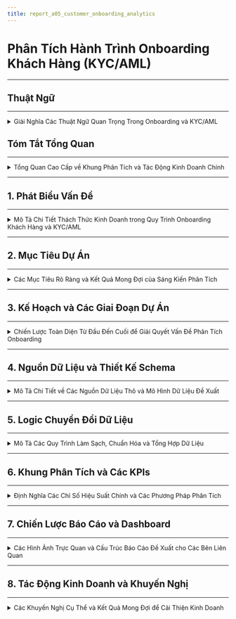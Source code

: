 ```yaml
---
title: report_a05_customer_onboarding_analytics
---
```


# Phân Tích Hành Trình Onboarding Khách Hàng (KYC/AML)

---
## Thuật Ngữ
---

<details>
<summary>Giải Nghĩa Các Thuật Ngữ Quan Trọng Trong Onboarding và KYC/AML</summary>

---


| **Thuật Ngữ**                      | **Định Nghĩa**                                                                 |
|-----------------------------------|--------------------------------------------------------------------------------|
| **KYC**                           | Know Your Customer – Quy trình xác minh danh tính khách hàng theo quy định.  |
| **AML**                           | Anti-Money Laundering – Chống rửa tiền, đảm bảo khách hàng không liên quan đến hoạt động tài chính phi pháp. |
| **Onboarding**                    | Quá trình đưa người dùng mới từ đăng ký đến khi có thể sử dụng đầy đủ dịch vụ.|
| **Chuyển đổi (Conversion)**       | Tỷ lệ người dùng hoàn tất một bước hoặc toàn bộ quá trình onboarding.         |
| **Phễu Onboarding (Funnel)**      | Chuỗi các bước người dùng cần thực hiện trong quá trình onboarding (ví dụ: đăng ký → gửi giấy tờ → kích hoạt). |
| **Điểm ma sát (Friction Point)**  | Các bước hoặc yếu tố trong quy trình gây cản trở, khiến người dùng dễ rời bỏ. |
| **OCR**                           | Optical Character Recognition – Công nghệ đọc ký tự từ ảnh giấy tờ.           |
| **Xác minh sinh trắc (Liveness Check)** | Kiểm tra khuôn mặt hoặc chuyển động để đảm bảo người thật đang thao tác. |
| **PEP**                           | Politically Exposed Person – Cá nhân có ảnh hưởng chính trị, cần giám sát chặt chẽ hơn. |
| **Tỷ lệ chấp thuận (Approval Rate)** | Tỷ lệ hồ sơ người dùng được duyệt qua các bước xác minh.                    |
| **Tỷ lệ từ chối (Rejection Rate)**   | Tỷ lệ hồ sơ bị từ chối qua các bước KYC.                                   |
| **Tỷ lệ rớt bước (Drop-off Rate)**   | Phần trăm người dùng không hoàn thành một bước nào đó trong phễu onboarding.|
| **Chờ xử lý thủ công**             | Những hồ sơ cần nhân viên can thiệp, không thể xử lý tự động.               |
| **user_id**                        | Mã định danh duy nhất của người dùng.                                        |
| **registration_channel**          | Kênh mà người dùng bắt đầu đăng ký (Web, Mobile, Referral...).               |
| **ocr_confidence**                | Mức độ tin cậy của kết quả nhận dạng ký tự từ giấy tờ.                       |
| **face_match_score**             | Điểm đo mức độ khớp giữa ảnh selfie và giấy tờ tùy thân.                     |
| **liveness_check**                | Quy trình kiểm tra người dùng là người thật, không phải ảnh hoặc bot.        |
| **pep_flag / sanction_flag**      | Cờ đánh dấu người dùng nằm trong danh sách chính trị hoặc bị cấm vận.        |
| **internal_risk_score**           | Điểm rủi ro nội bộ do hệ thống đánh giá dựa trên các chỉ báo.               |
| **abandonment_flag**              | Biến đánh dấu người dùng đã từ bỏ quy trình tại một bước nào đó.             |
| **retry_count**                   | Số lần người dùng gửi lại giấy tờ xác minh.                                  |
| **dim table**                     | Bảng dimension – chứa thông tin mô tả như người dùng, thiết bị, thời gian... |
| **fact table**                    | Bảng fact – lưu trữ các sự kiện hoặc hành vi có thể đo lường.               |
| **session_id**                    | Mã định danh của một phiên truy cập người dùng.                              |
| **duration_in_step_seconds**      | Thời gian người dùng ở lại tại một bước cụ thể trong quy trình onboarding.   |
| **kyc_result**                    | Kết quả xác minh danh tính: Approved, Rejected, Pending...                   |
| **ocr_status**                    | Trạng thái OCR: Success, Failure, Partial.                                   |
| **risk_score**                    | Điểm đánh giá rủi ro tổng hợp của người dùng.                                |
| **manual_review**                 | Quy trình đánh giá hồ sơ thủ công bởi con người.                             |
| **event_name**                    | Tên của sự kiện trong log ứng dụng (VD: KYC_STARTED).                        |
| **onboarding_step**              | Thứ tự các bước trong phễu onboarding.                                       |
| **channel_id**                    | ID của kênh đăng ký, dùng trong phân tích attribution.                       |
| **device_type / device_model**    | Loại và mẫu thiết bị người dùng sử dụng.                                     |
| **time_to_kyc_completion**        | Thời gian từ khi đăng ký đến khi hoàn tất xác minh danh tính.               |
| **funnel conversion rate**        | Tỷ lệ chuyển đổi giữa các bước trong hành trình onboarding.                 |


---
</details>

## Tóm Tắt Tổng Quan
---
<details>
<summary>Tổng Quan Cao Cấp về Khung Phân Tích và Tác Động Kinh Doanh Chính</summary>

---

- Phần này cung cấp một bản tóm tắt ngắn gọn về vấn đề, giải pháp đề xuất và lợi ích mong đợi.
- Nó nêu bật các thành phần cốt lõi của khung phân tích cho quy trình `onboarding` khách hàng và `KYC/AML`.
- Tập trung vào giá trị chiến lược của dự án đối với các bên liên quan trong kinh doanh.

---

</details>

---

## 1. Phát Biểu Vấn Đề
---
<details>
<summary>Mô Tả Chi Tiết Thách Thức Kinh Doanh trong Quy Trình Onboarding Khách Hàng và KYC/AML</summary>

---

- **Tình Hình Hiện Tại:**
  - Nhiều khách hàng tiềm năng bắt đầu quy trình đăng ký nhưng bỏ dở giữa chừng.
  - Tồn tại các `điểm ma sát` đáng kể, đặc biệt trong các bước xác minh `KYC/AML` phức tạp.
- **Hậu Quả:**
  - `Mất Khách Hàng Tiềm Năng`: Ảnh hưởng trực tiếp đến việc thu hút người dùng và tăng trưởng kinh doanh.
  - `Tăng Chi Phí Vận Hành`: Do hỗ trợ thủ công, xác minh thất bại và xử lý lại.
  - `Trải Nghiệm Khách Hàng Chưa Tối Ưu`: Dẫn đến sự khó chịu của người dùng và ấn tượng ban đầu tiêu cực.
  - `Rủi Ro Tuân Thủ`: Quy trình `KYC/AML` kém hiệu quả tiềm ẩn rủi ro pháp lý và tuân thủ.
- **Thách Thức Chung:** Chúng ta thiếu hiểu biết rõ ràng, dựa trên dữ liệu về hành trình `onboarding` của khách hàng để xác định chính xác các `điểm đau` và tối ưu hóa quy trình một cách hiệu quả, đồng thời duy trì tuân thủ.

---

</details>

---

## 2. Mục Tiêu Dự Án
---
<details>
<summary>Các Mục Tiêu Rõ Ràng và Kết Quả Mong Đợi của Sáng Kiến Phân Tích</summary>

---

- **Mục Tiêu Chính:**
  - Xây dựng một hệ thống phân tích mạnh mẽ để có cái nhìn sâu sắc về hành trình `onboarding` của khách hàng.
  - Hệ thống này sẽ cho phép tối ưu hóa quy trình, giảm tỷ lệ bỏ cuộc và nâng cao trải nghiệm người dùng.
  - Đồng thời, đảm bảo tuân thủ đầy đủ các quy định `KYC/AML`.
- **Các Câu Hỏi Chính Cần Trả Lời:**
  - `Bước nào` trong quy trình `onboarding` có tỷ lệ bỏ cuộc cao nhất?
  - `Tại sao` người dùng lại bỏ dở quy trình tại những điểm cụ thể đó?
  - `Mất bao lâu` để một khách hàng hoàn tất toàn bộ luồng `onboarding` và xác minh?
  - `Những cải tiến khả thi nào` có thể được thực hiện để tinh gọn và đơn giản hóa quy trình mà không ảnh hưởng đến bảo mật và tuân thủ?

---

</details>

---

## 3. Kế Hoạch và Các Giai Đoạn Dự Án
---
<details>
<summary>Chiến Lược Toàn Diện Từ Đầu Đến Cuối để Giải Quyết Vấn Đề Phân Tích Onboarding</summary>

---

- Kế hoạch này phác thảo phương pháp tiếp cận 4 giai đoạn, tập trung vào việc biến dữ liệu thô thành thông tin chi tiết có thể hành động:

  ---

  #### Giai Đoạn 1: Thu Thập & Chuẩn Bị Dữ Liệu (Xây Dựng Nền Tảng)
  ---
  - **Những Gì Chúng Ta Sẽ Làm:**
    - Hợp tác với các nhóm kỹ thuật để xác định và thu thập tất cả dữ liệu liên quan đến đăng ký và xác minh khách hàng.
    - Ví dụ về dữ liệu:
      - `Thời điểm đăng ký của người dùng` (`timestamp`) (bắt đầu, hoàn thành từng bước).
      - `Các bước cụ thể đã hoàn thành` hoặc đã cố gắng thực hiện.
      - `Lỗi gặp phải` trong quá trình.
      - `Thời gian chờ đợi` cho mỗi bước xác minh.
      - `Kết quả xác minh` (thành công/thất bại, lý do thất bại).
      - `Nhật ký liên lạc` với người dùng (ví dụ: thông báo email/SMS).
    - Thiết kế một `sơ đồ dữ liệu` (`blueprint`) hoặc `schema` rõ ràng để dễ hiểu và sử dụng.
  - **Mục Tiêu:**
    - Đảm bảo có sẵn dữ liệu sạch, chính xác và có thể sử dụng được để phân tích.

  ---

  #### Giai Đoạn 2: Xây Dựng Khung Phân Tích (Vẽ Bức Tranh Toàn Cảnh)
  ---
  - **Những Gì Chúng Ta Sẽ Làm:**
    - Xây dựng các `phễu` (`funnels`) để trực quan hóa toàn bộ hành trình của khách hàng từ khi bắt đầu đăng ký đến khi kích hoạt tài khoản.
    - Định nghĩa các `chỉ số hiệu suất chính` (`KPIs`) như:
      - `Tỷ lệ chuyển đổi theo từng bước`.
      - `Thời gian trung bình để hoàn tất xác minh`.
      - `Tỷ lệ thất bại KYC` theo lý do.
      - `Chi phí trên mỗi lần onboarding thành công`.
    - Đề xuất các phương pháp `kiểm thử A/B` (`A/B testing`) cho các luồng `onboarding` khác nhau hoặc so sánh hiệu suất với các `benchmark`.
  - **Mục Tiêu:**
    - Xác định chính xác các bước gây tắc nghẽn và hiểu rõ tác động của chúng.

  ---

  #### Giai Đoạn 3: Phân Tích Chuyên Sâu & Xác Định Vấn Đề (Tìm Ra Gốc Rễ)
  ---
  - **Những Gì Chúng Ta Sẽ Làm:**
    - Thực hiện phân tích chuyên sâu để hiểu `tại sao` khách hàng bỏ cuộc.
    - Điều tra các yếu tố như:
      - Độ phức tạp của quy trình tải tài liệu.
      - Thời gian chờ đợi phản hồi.
      - Sự rõ ràng của hướng dẫn.
    - Phân tích các trường hợp `KYC/AML bị từ chối` để xác định các lý do phổ biến và đề xuất cải thiện quy trình tuân thủ.
  - **Mục Tiêu:**
    - Chỉ ra nguyên nhân gốc rễ của các vấn đề và các cơ hội cải thiện cụ thể.

  ---

  #### Giai Đoạn 4: Báo Cáo & Đề Xuất Giải Pháp (Biến Dữ Liệu Thành Hành Động)
  ---
  - **Những Gì Chúng Ta Sẽ Làm:**
    - Tổng hợp các phát hiện vào một báo cáo rõ ràng, dễ hiểu, tập trung vào các khuyến nghị có thể hành động.
    - Ví dụ về các khuyến nghị:
      - `Đơn giản hóa bước X` trong luồng.
      - `Tự động hóa kiểm tra Y`.
      - `Cải thiện thông báo cho người dùng` ở bước Z.
    - Phác thảo `Dashboard` (bảng điều khiển) để các nhóm liên quan có thể dễ dàng theo dõi hiệu suất theo thời gian thực.
  - **Mục Tiêu:**
    - Cung cấp thông tin chi tiết và giải pháp để các nhóm Sản phẩm, Marketing, Vận hành và Tuân thủ có thể cùng nhau hợp tác, nâng cao trải nghiệm khách hàng và hiệu quả kinh doanh.

  ---

- **Sử Dụng Công Cụ GenAI:**
  - Trong suốt tất cả các giai đoạn, các công cụ `GenAI` sẽ được tận dụng để tăng tốc độ phân tích, tạo báo cáo và đảm bảo độ chính xác, tối đa hóa hiệu quả và chất lượng đầu ra.

---

</details>

---
## 4. Nguồn Dữ Liệu và Thiết Kế Schema
---
<details>
<summary>Mô Tả Chi Tiết về Các Nguồn Dữ Liệu Thô và Mô Hình Dữ Liệu Đề Xuất</summary>

---

#### 4.1 – Nguồn Dữ Liệu Thô (Raw Data Sources)
---
- Để xây dựng khung phân tích hành trình `onboarding`, chúng ta cần thu thập dữ liệu từ nhiều hệ thống khác nhau trong quy trình đăng ký và xác minh.
- Dưới đây là các nhóm dữ liệu thô chính:

  ---

  ##### 🧾 Nhóm 1: Dữ Liệu Đăng Ký Người Dùng (User Registration Logs)
  ---
  - Bao gồm tất cả thông tin liên quan đến thời điểm người dùng bắt đầu quá trình đăng ký.
  - Trường dữ liệu quan trọng:
    - `user_id`: Mã định danh duy nhất
    - `registration_start_time`: Thời điểm bắt đầu đăng ký
    - `registration_channel`: Web / mobile / referral
    - `device_type`, `os_version`, `browser`: Dùng để phân tích hành vi thiết bị
    - `language`, `region`: Phục vụ phân tích theo địa lý

  ---

  ##### 🪪 Nhóm 2: Dữ Liệu Xác Minh Danh Tính (Identity Verification Logs)
  ---
  - Bao gồm thông tin giấy tờ người dùng cung cấp và quá trình xử lý `OCR`.
  - Trường dữ liệu chính:
    - `doc_type`: CMND / CCCD / Passport
    - `ocr_status`, `ocr_confidence`: Kết quả nhận dạng ký tự
    - `upload_time`, `verification_result`, `rejection_reason`
    - `retry_count`: Số lần thử lại (nếu có)

  ---

  ##### 🧠 Nhóm 3: Dữ Liệu Sinh Trắc (Biometric Verification)
  ---
  - Xác minh người thật (`liveness`) và đối chiếu khuôn mặt.
  - Trường dữ liệu:
    - `face_match_score`: Mức độ khớp khuôn mặt
    - `liveness_check_result`: true/false
    - `device_camera_quality`: chất lượng camera
    - `frame_blur_score`: đánh giá độ rõ ảnh
    - `action_prompt_passed`: có làm đúng yêu cầu (nhìn trái/phải...)

  ---

  ##### 🚦 Nhóm 4: Đánh Giá Rủi Ro & Tuân Thủ (Risk & Compliance)
  ---
  - Dữ liệu từ hệ thống chống rửa tiền (`AML`) và kiểm tra `PEP/sanction`.
  - Trường dữ liệu:
    - `pep_flag`, `sanction_flag`: Có nằm trong danh sách hay không
    - `internal_risk_score`: Điểm đánh giá nội bộ
    - `risk_decision`: approve / manual_review / reject
    - `manual_review_reason` (nếu có)

  ---

  ##### 💬 Nhóm 5: Nhật Ký Tương Tác & Giao Tiếp (User Communication Logs)
  ---
  - Ghi lại các lần gửi `email`, thông báo, chăm sóc người dùng.
  - Trường dữ liệu:
    - `email_sent`, `sms_sent`, `push_notification_sent`
    - `time_sent`, `user_response_time`
    - `support_ticket_opened`, `ticket_status`, `assigned_agent_id`

  ---

  ##### 📱 Nhóm 6: Hành Vi Ứng Dụng (App Event Logs)
  ---
  - Dữ liệu hành vi như mở `app`, thao tác ở từng bước `onboarding`.
  - Trường dữ liệu:
    - `screen_viewed`, `step_started`, `step_completed`
    - `timestamp`, `session_duration`, `abandonment_flag`

  ---

- Những nhóm dữ liệu này là nền tảng để thiết kế `schema`, xác định `funnel` và tính `KPI` trong các phần tiếp theo.

---
#### 4.2 – Thiết Kế Schema Dữ Liệu Đề Xuất (Proposed Data Schema)
---
- Để hỗ trợ phân tích hành trình `onboarding` khách hàng và `KYC/AML`, chúng ta đề xuất một mô hình dữ liệu tập trung, bao gồm các bảng được thiết kế để thu thập và tổ chức thông tin từ các nguồn dữ liệu thô khác nhau.
- Mục tiêu là tạo ra một `schema` rõ ràng, dễ truy vấn, giúp tính toán các chỉ số `KPI` và xây dựng `phễu` (`funnel`) một cách hiệu quả.
- Các bảng chính trong `schema` đề xuất của chúng ta bao gồm:

  ---

  ##### 📊 Bảng: `dim_users` (Thông tin Người Dùng)
  ---
  - **Mục đích:** Chứa các thông tin cơ bản và thuộc tính tĩnh của người dùng.
  - **Mối quan hệ:** Liên kết với tất cả các bảng khác thông qua `user_id`.
  - **Cấu trúc bảng:**

    | Tên Trường (Field Name) | Kiểu Dữ Liệu (Data Type) | Mô Tả (Description) |
    | :---------------------- | :----------------------- | :------------------ |
    | `user_id`               | `STRING`                 | `Khóa chính` (`Primary Key`), mã định danh duy nhất của người dùng. |
    | `registration_start_time` | `TIMESTAMP`              | Thời điểm khách hàng bắt đầu quá trình đăng ký tài khoản. |
    | `registration_channel`  | `STRING`                 | Kênh đăng ký ban đầu (ví dụ: `Web`, `Mobile App`, `Referral`, `Partnership`). |
    | `device_type`           | `STRING`                 | Loại thiết bị được sử dụng để đăng ký (`Mobile`, `Tablet`, `Desktop`). |
    | `os_version`            | `STRING`                 | Phiên bản hệ điều hành (`iOS 17`, `Android 13`, `Windows 10`). |
    | `browser_type`          | `STRING`                 | Loại trình duyệt (`Chrome`, `Safari`, `Firefox`). |
    | `language_preference`   | `STRING`                 | Ngôn ngữ mà người dùng đã chọn hoặc hệ thống phát hiện. |
    | `geo_country`           | `STRING`                 | Quốc gia của người dùng dựa trên IP hoặc thông tin đăng ký ban đầu. |
    | `email`                 | `STRING`                 | Địa chỉ email được sử dụng khi đăng ký (có thể được mã hóa/băm để bảo mật). |
    | `phone_number`          | `STRING`                 | Số điện thoại được sử dụng (có thể được mã hóa/băm). |
    | `account_status`        | `STRING`                 | Trạng thái tài khoản hiện tại (`Pending`, `Verified`, `Rejected`, `Suspended`). |
    | `registration_completion_time` | `TIMESTAMP`         | Thời điểm người dùng hoàn tất quá trình đăng ký cơ bản. |

  ---

  ##### 📈 Bảng: `fact_onboarding_events` (Các Sự Kiện Hành Trình Onboarding)
  ---
  - **Mục đích:** Ghi lại từng sự kiện hoặc bước mà người dùng thực hiện trong quá trình `onboarding`. Đây là bảng chính để xây dựng `phễu` (`funnel`).
  - **Mối quan hệ:** Liên kết với `dim_users` qua `user_id`.
  - **Cấu trúc bảng:**

    | Tên Trường (Field Name) | Kiểu Dữ Liệu (Data Type) | Mô Tả (Description) |
    | :---------------------- | :----------------------- | :------------------ |
    | `event_id`              | `STRING`                 | `Khóa chính`, mã định danh duy nhất cho mỗi sự kiện. |
    | `user_id`               | `STRING`                 | `Khóa ngoại` (`Foreign Key`), liên kết đến `dim_users`. |
    | `event_timestamp`       | `TIMESTAMP`              | Thời điểm chính xác xảy ra sự kiện. |
    | `event_name`            | `STRING`                 | Tên của sự kiện (`KYC_STARTED`, `ID_DOCUMENT_UPLOADED`, `LIVENESS_CHECK_FAILED`, `ACCOUNT_ACTIVATED`). |
    | `onboarding_step`       | `INT`                    | Số thứ tự của bước trong hành trình `onboarding` (ví dụ: `1` cho đăng ký, `2` cho tải giấy tờ). |
    | `step_description`      | `STRING`                 | Mô tả chi tiết về bước `onboarding`. |
    | `event_status`          | `STRING`                 | Trạng thái của sự kiện (`SUCCESS`, `FAILURE`, `PENDING`, `RETRY`). |
    | `error_code`            | `STRING`                 | Mã lỗi (nếu có) khi sự kiện thất bại. |
    | `error_message`         | `STRING`                 | Mô tả lỗi dễ hiểu (nếu có). |
    | `session_id`            | `STRING`                 | `ID` của phiên làm việc mà sự kiện xảy ra. |
    | `duration_in_step_seconds` | `INT`                 | Thời gian người dùng ở lại trong bước này trước khi chuyển tiếp hoặc thoát. |

  ---

  ##### 📋 Bảng: `fact_kyc_verification_details` (Chi Tiết Xác Minh KYC)
  ---
  - **Mục đích:** Lưu trữ thông tin chi tiết về từng lần nộp/xác minh giấy tờ và sinh trắc học.
  - **Mối quan hệ:** Liên kết với `dim_users` qua `user_id`.
  - **Cấu trúc bảng:**

    | Tên Trường (Field Name) | Kiểu Dữ Liệu (Data Type) | Mô Tả (Description) |
    | :---------------------- | :----------------------- | :------------------ |
    | `kyc_submission_id`     | `STRING`                 | `Khóa chính`, mã định danh duy nhất cho mỗi lần nộp `KYC`. |
    | `user_id`               | `STRING`                 | `Khóa ngoại`, liên kết đến `dim_users`. |
    | `submission_timestamp`  | `TIMESTAMP`              | Thời điểm người dùng gửi thông tin `KYC`. |
    | `document_type`         | `STRING`                 | Loại giấy tờ được nộp (`Passport`, `National ID`, `Driver's License`). |
    | `ocr_status`            | `STRING`                 | Trạng thái nhận dạng `OCR` (`Success`, `Failure`, `Partial`). |
    | `ocr_confidence_score`  | `FLOAT`                  | Điểm tin cậy của kết quả `OCR` (0.0 - 1.0). |
    | `face_match_score`      | `FLOAT`                  | Điểm khớp khuôn mặt từ ảnh giấy tờ và ảnh `liveness` (0.0 - 1.0). |
    | `liveness_check_result` | `BOOLEAN`                | Kết quả kiểm tra người thật (`true` nếu là người thật). |
    | `kyc_result`            | `STRING`                 | Kết quả xác minh cuối cùng (`Approved`, `Rejected`, `Under Review`, `Retry Needed`). |
    | `rejection_reason`      | `ARRAY<STRING>`          | Danh sách các lý do từ chối (ví dụ: `Blurred Document`, `Face Mismatch`, `Document Expired`). |
    | `processing_time_seconds` | `INT`                  | Thời gian xử lý `KYC` tự động/thủ công. |
    | `agent_id`              | `STRING`                 | `ID` của nhân viên xử lý thủ công (nếu có). |
    | `number_of_retries`     | `INT`                    | Số lần người dùng phải nộp lại `KYC` cho lần này. |

  ---

  ##### 🚨 Bảng: `fact_risk_assessments` (Đánh Giá Rủi Ro)
  ---
  - **Mục đích:** Ghi lại kết quả các đánh giá rủi ro `AML`/`PEP`/`Sanction` cho người dùng.
  - **Mối quan hệ:** Liên kết với `dim_users` qua `user_id`.
  - **Cấu trúc bảng:**

    | Tên Trường (Field Name) | Kiểu Dữ Liệu (Data Type) | Mô Tả (Description) |
    | :---------------------- | :----------------------- | :------------------ |
    | `risk_assessment_id`    | `STRING`                 | `Khóa chính`, mã định danh duy nhất cho mỗi lần đánh giá rủi ro. |
    | `user_id`               | `STRING`                 | `Khóa ngoại`, liên kết đến `dim_users`. |
    | `assessment_timestamp`  | `TIMESTAMP`              | Thời điểm đánh giá rủi ro được thực hiện. |
    | `risk_score`            | `INT`                    | Điểm rủi ro tổng thể của người dùng (ví dụ: 1-100). |
    | `pep_flag`              | `BOOLEAN`                | `True` nếu người dùng được xác định là `PEP` (Người có ảnh hưởng chính trị). |
    | `sanction_flag`         | `BOOLEAN`                | `True` nếu người dùng nằm trong danh sách trừng phạt. |
    | `aml_status`            | `STRING`                 | Trạng thái kiểm tra `AML` (`Clear`, `Match Found`, `Under Investigation`). |
    | `final_risk_decision`   | `STRING`                 | Quyết định rủi ro cuối cùng (`Approved`, `Manual Review`, `Rejected`). |
    | `decision_reason`       | `ARRAY<STRING>`          | Các lý do cụ thể cho quyết định rủi ro. |

  ---

  ##### 📧 Bảng: `fact_user_communications` (Tương Tác & Giao Tiếp Người Dùng)
  ---
  - **Mục đích:** Ghi lại tất cả các thông điệp hệ thống hoặc từ bộ phận hỗ trợ gửi đến người dùng trong quá trình `onboarding`.
  - **Mối quan hệ:** Liên kết với `dim_users` qua `user_id`.
  - **Cấu trúc bảng:**

    | Tên Trường (Field Name) | Kiểu Dữ Liệu (Data Type) | Mô Tả (Description) |
    | :---------------------- | :----------------------- | :------------------ |
    | `communication_id`      | `STRING`                 | `Khóa chính`, mã định danh duy nhất cho mỗi lần giao tiếp. |
    | `user_id`               | `STRING`                 | `Khóa ngoại`, liên kết đến `dim_users`. |
    | `communication_timestamp` | `TIMESTAMP`            | Thời điểm gửi tin nhắn/thông báo. |
    | `communication_type`    | `STRING`                 | Loại giao tiếp (`Email`, `SMS`, `Push Notification`, `In-App Message`). |
    | `message_content`       | `STRING`                 | Nội dung chính của tin nhắn (có thể cắt ngắn hoặc mã hóa). |
    | `delivery_status`       | `STRING`                 | Trạng thái gửi (`Sent`, `Delivered`, `Failed`, `Opened`). |
    | `user_interaction_status` | `STRING`               | Trạng thái tương tác của người dùng (`Clicked`, `Ignored`, `Responded`). |
    | `support_ticket_id`     | `STRING`                 | `ID` của `ticket` hỗ trợ liên quan (nếu có). |

  ---
  ##### 📄 Bảng: `fact_manual_review_logs` (Nhật Ký Duyệt Thủ Công)
  ---
  - **Mục đích:** Ghi lại thông tin chi tiết về quá trình duyệt `KYC` thủ công bởi nhân viên.
  - **Mối quan hệ:** Liên kết với `dim_users` qua `user_id` và có thể liên kết với `fact_kyc_verification_details` qua `kyc_submission_id`.
  - **Cấu trúc bảng:**

    | Tên Trường (Field Name) | Kiểu Dữ Liệu (Data Type) | Mô Tả (Description) |
    | :---------------------- | :----------------------- | :------------------ |
    | `review_id`             | `STRING`                 | `Khóa chính`, mã định danh duy nhất cho mỗi lần duyệt thủ công. |
    | `user_id`               | `STRING`                 | `Khóa ngoại`, liên kết đến `dim_users`. |
    | `kyc_submission_id`     | `STRING`                 | `Khóa ngoại`, liên kết đến `fact_kyc_verification_details`. |
    | `review_start_time`     | `TIMESTAMP`              | Thời điểm bắt đầu quá trình duyệt. |
    | `review_end_time`       | `TIMESTAMP`              | Thời điểm kết thúc quá trình duyệt. |
    | `review_result`         | `STRING`                 | Kết quả duyệt (`Approved`, `Rejected`, `Needs More Info`). |
    | `review_notes`          | `STRING`                 | Ghi chú của người duyệt về trường hợp này. |
    | `reviewer_id`           | `STRING`                 | `ID` của nhân viên thực hiện duyệt. |

  ---

  ##### 📊 Sơ đồ quan hệ giữa các bảng (ERD)
  ---

  ```mermaid
  erDiagram
      dim_users ||--o{ fact_onboarding_events : has
      dim_users ||--o{ fact_kyc_verification_details : has
      dim_users ||--o{ fact_risk_assessments : has
      dim_users ||--o{ fact_user_communications : has
      dim_users ||--o{ fact_manual_review_logs : has
      fact_kyc_verification_details ||--o{ fact_manual_review_logs : triggers
  ```
---
- Với thiết kế schema như trên, chúng ta có thể dễ dàng xây dựng các truy vấn phục vụ phân tích funnel (`drop-off rate`, `completion rate`), phân tích thời gian (`time-to-verify`), cũng như đánh giá hiệu quả quy trình `KYC/AML` và `manual review`.
- Đây là nền tảng vững chắc cho các bước xử lý tiếp theo: logic biến đổi dữ liệu, tính KPI và xây dựng dashboard.

---

</details>

---

## 5. Logic Chuyển Đổi Dữ Liệu
---
<details>
<summary>Mô Tả Các Quy Trình Làm Sạch, Chuẩn Hóa và Tổng Hợp Dữ Liệu</summary>

---
#### 5.1 – Tổng Quan Về Luồng Dữ Liệu (Data Flow Overview)
---

- Mục tiêu của phần này là cung cấp một cái nhìn toàn cảnh về quá trình dữ liệu được thu thập, xử lý và chuyển đổi để phục vụ phân tích hành trình `onboarding` khách hàng và `KYC/AML`.
- Luồng dữ liệu được thiết kế theo mô hình `ELT (Extract, Load, Transform)` hiện đại, cho phép linh hoạt trong việc xử lý dữ liệu quy mô lớn trên nền tảng `cloud data warehouse`.
- Các giai đoạn chính của luồng dữ liệu bao gồm:

  - **1. Thu Thập Dữ Liệu Thô (Raw Data Ingestion):**
    - Dữ liệu được thu thập liên tục hoặc theo đợt từ các hệ thống nguồn khác nhau như: hệ thống đăng ký, hệ thống `KYC/Biometric`, hệ thống `Risk/Compliance`, hệ thống giao tiếp, và nhật ký sự kiện ứng dụng.
    - Phương thức thu thập đa dạng bao gồm `API integration`, `database replication`, và `log forwarding`.

  - **2. Khu Vực Lưu Trữ Dữ Liệu Thô (Raw Data Landing Zone / Data Lake):**
    - Dữ liệu thô được lưu trữ nguyên trạng tại đây, thường là trên các dịch vụ `Cloud Storage` (ví dụ: `GCS`, `S3`), đảm bảo tính toàn vẹn và khả năng `re-processing` khi cần.

  - **3. Tải Dữ Liệu Vào Kho Dữ Liệu (Data Loading to Data Warehouse):**
    - Dữ liệu từ `Landing Zone` được tải vào một `Data Warehouse` mạnh mẽ (`Google BigQuery`, Snowflake, Redshift), tạo nền tảng cho các bước chuyển đổi hiệu suất cao.

  - **4. Chuyển Đổi Dữ Liệu (Data Transformation):**
    - Giai đoạn này thực hiện các phép làm sạch, chuẩn hóa, làm giàu và tổng hợp dữ liệu ngay trong `Data Warehouse` để xây dựng các bảng `dim` và `fact` theo `schema` đã thiết kế.

  - **5. Lớp Dữ Liệu Phân Tích (Analytical Data Layer):**
    - Các bảng `dim` và `fact` đã được xử lý và tối ưu hóa nằm trong `Data Warehouse`, sẵn sàng cho các mục đích phân tích và báo cáo.

  - **6. Lớp Tiêu Thụ Dữ Liệu (Data Consumption / Reporting):**
    - Dữ liệu từ lớp phân tích được sử dụng bởi các công cụ `Business Intelligence` (BI) để tạo ra các `dashboard`, báo cáo và tính toán các `KPI`.

- Luồng dữ liệu tổng quát có thể được hình dung qua sơ đồ sau:

    ```mermaid
    flowchart TD
  subgraph Source_Systems [Hệ thống nguồn]
    A[Hệ thống đăng ký] --> RawData
    B[Hệ thống KYC/Biometric] --> RawData
    C[Hệ thống Risk/Compliance] --> RawData
    D[Hệ thống Giao tiếp] --> RawData
    E[App Event Logs] --> RawData
    F[Hệ thống Duyệt thủ công] --> RawData
  end

  RawData["Khu vực lưu trữ dữ liệu thô (GCS/S3)"] --> Load["Tải vào Data Warehouse (BigQuery)"]
  Load --> Transform["Chuyển đổi dữ liệu (dbt/SQL)"]
  Transform --> AnalyticalLayer["Lớp dữ liệu phân tích (Dim & Fact Tables)"]
  AnalyticalLayer --> Consumption["Báo cáo & Dashboard (Looker Studio/Power BI)"]
    ```

- Luồng dữ liệu này được thiết kế để đảm bảo tính toàn vẹn, khả năng mở rộng và hiệu quả, cung cấp nền tảng vững chắc cho mọi hoạt động phân tích về hành trình `onboarding` khách hàng.

---
#### 5.2 – Chi Tiết Các Bước Chuyển Đổi (Detailed Transformation Steps)
---

##### 5.2.1 – Thu Thập Dữ Liệu Thô (Raw Data Ingestion)
---

<details>
<summary>Mô tả cách dữ liệu thô được thu thập từ nhiều hệ thống nguồn</summary>

---

- Giai đoạn đầu tiên trong pipeline ELT là **thu thập dữ liệu thô từ các hệ thống nguồn**, đảm bảo dữ liệu đầy đủ và chính xác cho các bước xử lý tiếp theo.
- Dữ liệu đến từ **nhiều hệ thống phân tán**, mỗi hệ thống có định dạng và tốc độ cập nhật khác nhau.

- **Hệ thống nguồn chính:**
    - Dữ liệu được thu thập từ các nhóm hệ thống sau:
        - **Hệ thống Đăng ký người dùng**: thông tin hồ sơ và thời điểm bắt đầu hành trình onboarding.
        - **Hệ thống KYC & Biometric**: bao gồm ảnh giấy tờ, trạng thái OCR, kết quả kiểm tra khuôn mặt và liveness.
        - **Hệ thống Risk & Compliance**: dữ liệu PEP/sanction, điểm rủi ro nội bộ, kết quả đánh giá.
        - **Hệ thống Giao tiếp & CSKH**: email, SMS, push notification, nhật ký ticket hỗ trợ.
        - **Ứng dụng & Mobile App**: dữ liệu sự kiện hành vi như chuyển bước, thoát giữa chừng, thời lượng thao tác.

- **Phương thức thu thập đề xuất:**

| Loại nguồn | Phương thức tích hợp | Công nghệ phù hợp |
|------------|----------------------|--------------------|
| API endpoints | Tự động gọi API định kỳ hoặc theo sự kiện | `Airflow`, `Cloud Functions` |
| Database logs | Realtime streaming hoặc CDC (Change Data Capture) | `Debezium`, `Kafka`, `BigQuery Data Transfer` |
| File-based logs | Tải theo lô (batch) từ storage (CSV, JSON, Parquet) | `Cloud Storage + dbt`, `Fivetran` |
| Event tracking | Gửi từ client/app theo sự kiện | `Segment`, `Snowplow`, `GA4`, `Firebase` |
| Manual review logs | Nhập tay hoặc đồng bộ từ hệ thống CRM nội bộ | `CSV`, `Google Sheets`, `App Script` |

- **Các điểm cần lưu ý:**
    - Đảm bảo **định danh người dùng thống nhất** (`user_id`) giữa các hệ thống (dùng UUID hoặc hashed ID).
    - Tất cả thời gian phải được **chuyển đổi sang UTC** để đồng bộ khi phân tích.
    - Dữ liệu thô nên được lưu vào **Landing Zone** theo format nguyên gốc, không biến đổi, để đảm bảo khả năng xử lý lại (`replayable`) và kiểm tra sai lệch.
...

---

- Giai đoạn thu thập dữ liệu là nền tảng quan trọng, ảnh hưởng trực tiếp đến độ tin cậy của hệ thống phân tích. Việc thiết kế ingestion pipeline phải đảm bảo:
  - Tự động hóa cao
  - Kiểm soát lỗi tốt
  - Dễ mở rộng khi hệ thống tăng trưởng

---
</details>


---
##### 5.2.2 – Làm Sạch & Chuẩn Hóa Dữ Liệu (Data Cleaning & Standardization)
---

<details>
<summary>Mô tả các quy trình làm sạch, chuẩn hóa và xử lý dữ liệu thô để đảm bảo chất lượng và tính nhất quán</summary>

---

- Mục tiêu của giai đoạn này là biến dữ liệu thô, có thể lộn xộn và không nhất quán, thành một định dạng sạch sẽ, chuẩn hóa và sẵn sàng cho phân tích.
- Đây là bước cực kỳ quan trọng vì nếu đầu vào là dữ liệu "rác" (Garbage In), thì đầu ra của phân tích cũng sẽ sai lệch nghiêm trọng (Garbage Out).

---

##### 🎯 Lý do cần làm sạch và chuẩn hóa

| Vấn đề phổ biến | Hậu quả nếu không xử lý |
|------------------|--------------------------|
| Dữ liệu thiếu / NULL | Gây sai lệch thống kê, lỗi khi join bảng |
| Định dạng không chuẩn | Không thể chuyển đổi hoặc so sánh |
| Trùng lặp bản ghi | Gây trùng đếm, sai kết quả phân tích |
| Giá trị ngoại lệ | Kéo lệch trung bình, gây hiểu nhầm |
| Không thống nhất | Gây khó khăn khi lọc, phân nhóm |

---

##### 🧹 Các bước làm sạch dữ liệu

| Vấn đề | Phương pháp xử lý |
|--------|--------------------|
| **NULL/thiếu dữ liệu** | Gán mặc định (`unknown`), loại bỏ nếu critical, đánh cờ `is_incomplete` |
| **Trùng lặp bản ghi** | Xác định dựa trên `user_id + event_name + timestamp`, giữ bản mới nhất |
| **Giá trị bất hợp lệ** | Dùng kiểm tra biên (boundary check), loại bỏ hoặc đánh cờ `invalid` |
| **Timestamp sai** | Chuẩn hóa về `UTC`, bỏ bản ghi có timestamp tương lai quá xa |
| **Dữ liệu phân tán** | Gộp trường tương đương, chuẩn hóa biến thể tên |

---

##### 🛠 Chuẩn hóa định dạng và chuỗi

| Đối tượng | Quy tắc chuẩn hóa |
|----------|--------------------|
| **Text fields** | lowercase hóa, trim space, viết hoa chuẩn (`Ho Chi Minh`) |
| **Country / Region** | Ánh xạ về ISO-3166 (`VN`, `Viet Nam`, `Vietnam` → `Vietnam`) |
| **Device / OS / Browser** | Dùng bảng mapping chuẩn (`chrome`, `iOS 17`, `Android`) |
| **Thời gian** | Chuyển về `ISO 8601` UTC (`2025-06-17T08:00:00Z`) |
| **Mã định danh** | Format chuẩn: UUID hoặc hashed, không rỗng, không trùng |

---

##### 🔧 Công cụ và kỹ thuật được đề xuất

| Công đoạn | Công cụ đề xuất |
|-----------|------------------|
| Làm sạch cơ bản | SQL (BigQuery Standard SQL) |
| Chuẩn hóa chuỗi | Python (`pandas`, `str.lower()`, `regex`, `fuzzywuzzy`) |
| Phát hiện trùng | `ROW_NUMBER() OVER`, `DISTINCT`, `pandas.duplicated()` |
| Kiểm tra thời gian | `TIMESTAMP_DIFF`, kiểm tra `> NOW()` |
| Mapping chuẩn | Python dict / SQL CASE / JOIN bảng tham chiếu |

---

- Ngoài ra, cần thêm cột **đánh cờ chất lượng** vào bảng dữ liệu để phân tích sau này, ví dụ:
  - `is_valid` (TRUE/FALSE)
  - `data_quality_flag`
  - `cleaning_note`

- Việc làm sạch và chuẩn hóa không chỉ giúp tạo ra dữ liệu tin cậy, mà còn làm nền tảng cho việc xây dựng bảng `fact`/`dim` chất lượng cao và KPI chính xác.

---
</details>


---
##### 5.2.3 – Làm Giàu Dữ Liệu (Data Enrichment)
---

<details>
<summary>Bổ sung thông tin bổ trợ vào dữ liệu để nâng cao giá trị phân tích</summary>

---

- Sau khi dữ liệu được làm sạch và chuẩn hóa, bước tiếp theo là **làm giàu dữ liệu** (enrichment).
- Mục tiêu của giai đoạn này là bổ sung thêm các trường thông tin có giá trị phân tích cao, phục vụ trực tiếp cho việc tính toán `KPIs`, theo dõi hành vi người dùng, và phân khúc hiệu quả.

---

##### 🔍 Các chiến lược enrichment phổ biến

| Nhóm dữ liệu | Kỹ thuật làm giàu áp dụng |
|-------------|---------------------------|
| **User registration** | Tính `registration_duration` = `completion_time - start_time` |
| **Device & region** | Tra cứu `geo-IP`, phân tích thiết bị từ `User-Agent` |
| **App events** | Gắn `event_stage`, tính `step_duration` trung bình |
| **KYC/AML** | Tính `is_high_risk_user`, phân loại `risk_level` |
| **Communication** | Xác định `response_delay_bucket`, hành vi phản hồi |
| **Session** | Tính toán `session_count`, `avg_session_duration` |

---

##### 🧠 Enrichment theo logic kinh doanh

- Phân khúc người dùng: theo quốc gia, thiết bị, nguồn kênh đăng ký
- Cohort tuần đăng ký: `W25_2025`
- Cờ hành vi đặc biệt: `first_pass_KYC`, `likely_churn = true`

---

##### 🛠 Công cụ hỗ trợ

| Mục đích | Công cụ gợi ý |
|---------|---------------|
| Enrich dạng text | SQL `LOWER()`, `REGEXP`, Python `re` |
| Ghép bảng | SQL `JOIN`, `LEFT JOIN` |
| Phân loại logic | SQL `CASE`, Python `if-else` |
| Kết nối API ngoài | Python `requests`, Spark `UDF` |

---

📌 **Xem thêm các chiến lược nâng cao bên dưới**:

</details>

<details>
<summary>📌 Chi tiết mở rộng: Các chiến lược enrichment nâng cao</summary>

---

##### ✅ Enrichment từ nguồn ngoài

##### 🌍 Vị trí địa lý từ IP
- **Cách làm**: IP → country, city, timezone
- **Nguồn**: MaxMind GeoIP2, IP2Location API
- **Lý do**: phân tích drop-off theo vùng, compliance địa phương

##### 💻 Thiết bị & hệ điều hành
- Trích từ User-Agent string
- Ví dụ enrich thêm: `device_category`, `os_version`, `browser_family`
- Hữu ích để kiểm tra liệu tỷ lệ thất bại KYC có liên quan đến thiết bị?

##### 📣 Thông tin chiến dịch Marketing
- Source/medium/campaign từ Firebase, Adjust
- Gắn thêm trường: `marketing_channel`, `is_paid_user`

---

##### ✅ Enrichment tính toán nội bộ

| Trường mới | Mô tả | Mục tiêu |
|------------|--------|----------|
| `duration_in_step_seconds` | Thời gian mỗi bước | UX tracking |
| `kyc_attempt_number` | Tổng lần gửi lại | Đánh giá friction |
| `risk_level_category` | Nhóm hóa risk_score | Báo cáo dễ hiểu hơn |
| `day_of_week`, `hour_of_day` | Trích từ timestamp | Phân tích theo hành vi giờ/ngày |
| `kyc_verification_status_granular` | Chi tiết hóa trạng thái KYC | Nhìn rõ điểm nghẽn |

---

##### ✅ Kỹ thuật chuyên sâu

- **User-defined enrichment logic**: gắn `user_type` = `trusted`, `new`, `risky`
- **Predictive enrichment** (gợi ý nếu đi xa hơn): Xác suất `conversion_likelihood`, `likely_to_drop`

---

- Các enrichment này giúp tạo thêm bối cảnh cho phân tích, góp phần làm **phễu onboarding chính xác hơn**, **phân tích cohort sâu hơn**, và hỗ trợ **ra quyết định kinh doanh hiệu quả**.

---
</details>


---
##### 5.2.4 – Xây Dựng Các Bảng Fact (Fact Table Construction)
---

<details>
<summary>Mô tả logic và các bước để tạo ra các bảng fact từ dữ liệu đã được làm sạch và làm giàu</summary>

---

- Các bảng **fact** lưu trữ dữ liệu định lượng hoặc sự kiện theo dòng thời gian, là nền tảng cho hầu hết các phân tích như: `funnel`, `conversion rate`, `drop-off analysis`, `retention`, `failure reason`, `risk decision`, v.v.
- Chúng có **khóa ngoại `user_id`** liên kết đến `dim_users` và thường gắn với thời gian (`timestamp`) để phân tích theo phiên/chu kỳ.

---

##### ✅ Các bảng fact chính cần xây dựng

---

##### 📊 `fact_onboarding_events` – Các sự kiện trong hành trình Onboarding

- **Nguồn dữ liệu:** Nhật ký sự kiện từ app/web (`app_event_logs`)
- **Mỗi bản ghi:** Một hành động cụ thể của người dùng trong hành trình onboarding

| Trường | Diễn giải logic |
|--------|------------------|
| `event_name` | Được ánh xạ từ mã sự kiện gốc, chuẩn hóa thành nhóm `KYC_STARTED`, `ID_UPLOAD`, `LIVENESS_PASS`, `ACCOUNT_ACTIVATED`, v.v. |
| `onboarding_step` | Gán số thứ tự cho từng bước trong phễu onboarding (ví dụ: `1` = đăng ký, `2` = upload giấy tờ) |
| `duration_in_step_seconds` | Tính toán bằng `event_end_time - event_start_time` hoặc thời gian giữa hai sự kiện |
| `event_status` | Gắn nhãn `SUCCESS`, `FAILURE`, `PENDING`, `RETRY` |
| `error_code`, `error_message` | Lấy từ hệ thống khi bước thất bại |
| `session_id`, `device_type` | Từ app logs hoặc cookie headers |

- **Phép tổng hợp:** Có thể `COUNT(DISTINCT step)` để tính tỷ lệ hoàn tất.

---

##### 📋 `fact_kyc_verification_details` – Chi tiết quá trình KYC

- **Nguồn dữ liệu:** Hệ thống xác minh giấy tờ, OCR, liveness
- **Mỗi bản ghi:** Một lần gửi thông tin xác minh

| Trường | Diễn giải logic |
|--------|------------------|
| `kyc_submission_id` | Mã hóa từ hệ thống nội bộ hoặc UUID |
| `document_type`, `ocr_status`, `face_match_score` | Trích xuất từ kết quả trả về của provider |
| `kyc_result` | Mapping lại trạng thái thô thành `Approved`, `Rejected`, `Retry`, `Under Review` |
| `rejection_reason` | Có thể là `ARRAY<STRING>` nếu lý do phức tạp |
| `number_of_retries` | Tính bằng `COUNT(*)` theo `user_id` |
| `processing_time_seconds` | `submission_end_time - start_time`, hoặc thời gian hệ thống xử lý log |

- **Gắn cờ enrichment:** `is_first_pass_success = TRUE` nếu chỉ có 1 bản ghi và `kyc_result = Approved`

---

##### 🚨 `fact_risk_assessments` – Đánh giá rủi ro AML/PEP

- **Nguồn dữ liệu:** Hệ thống risk scoring nội bộ, hoặc tích hợp bên ngoài (API sanction check)
- **Mỗi bản ghi:** Một lượt đánh giá rủi ro trên user

| Trường | Diễn giải |
|--------|-----------|
| `risk_score` | 0–100, từ hệ thống scoring |
| `pep_flag`, `sanction_flag` | Boolean |
| `final_risk_decision` | Mapping `Clear`, `Review`, `Reject` |
| `decision_reason` | `ARRAY<STRING>` nếu có nhiều lý do |

---

##### 💬 `fact_user_communications` – Tương tác với người dùng

- **Nguồn dữ liệu:** CRM, hệ thống gửi Email/SMS, ticket support
- **Mỗi bản ghi:** Một lượt gửi thông báo hoặc phản hồi hỗ trợ

| Trường | Diễn giải |
|--------|-----------|
| `communication_type` | `Email`, `Push`, `In-app`, `SMS` |
| `delivery_status` | `Delivered`, `Failed`, `Opened` |
| `user_interaction_status` | Gắn enrichment `Clicked`, `Ignored`, `Responded` |
| `support_ticket_id` | Liên kết đến bảng `ticket`, nếu có |

---

##### 📎 `fact_manual_review_logs` – Lượt xử lý thủ công

- **Nguồn:** Hệ thống nội bộ ghi lại các hành động của đội kiểm duyệt người thật
- **Mỗi bản ghi:** Một lượt truy cập hồ sơ để xem xét bằng tay

| Trường | Diễn giải |
|--------|-----------|
| `reviewer_id` | Mã hóa ID nhân sự xử lý |
| `action_type` | `Approve`, `Escalate`, `Reject` |
| `notes`, `review_duration` | Dữ liệu vận hành dùng để đánh giá năng suất & consistency |

---

##### 🔗 Mối quan hệ với Dimension Tables

- Mỗi bảng fact sẽ có các khóa ngoại:  
  - `user_id` → `dim_users`  
  - `session_id` → (nếu cần, tách bảng `dim_sessions`)  
  - `document_type`, `communication_type`, v.v. có thể là `dim_code` (tùy dự án)

---

##### 🛠 Công cụ / Kỹ thuật thực hiện

| Bước | Công cụ gợi ý |
|------|----------------|
| Join, transform | SQL (BigQuery), dbt |
| Xử lý enrich phức tạp | Python (pandas), Spark |
| Tự động hóa ETL | dbt model, Airflow DAG |
| Kiểm tra | Great Expectations, dbt tests |

---

- Việc xây dựng tốt các bảng fact giúp **rút ngắn thời gian phân tích**, **giảm lỗi logic**, và **mở rộng được hệ thống phân tích trong tương lai**.

---
</details>


---
##### 5.2.5 – Xây Dựng Các Bảng Dimension (Dimension Table Construction)
---

<details>
<summary>Mô tả logic và các bước để tạo ra các bảng dimension từ dữ liệu đã được làm sạch và làm giàu</summary>

---

- Các bảng dimension (**dim tables**) cung cấp ngữ cảnh mô tả chi tiết cho các sự kiện và phép đo lường trong các bảng fact.
- Chúng chứa các thuộc tính (attributes) được dùng để lọc, nhóm và phân tích dữ liệu – ví dụ: người dùng nào, thời gian nào, qua kênh nào, sử dụng thiết bị gì.
- Mỗi bảng dim có một **khóa chính (Primary Key)** duy nhất, và các bảng fact sẽ tham chiếu tới thông qua **khóa ngoại (Foreign Key)**.

---

##### 📘 `dim_users` – Thông Tin Người Dùng

- **Mục đích:** Lưu trữ thông tin mô tả và trạng thái của người dùng trong hành trình onboarding.
- **Nguồn dữ liệu:**  
  - Hệ thống đăng ký (registration system)  
  - Dữ liệu xác minh KYC/Biometric  
  - Dữ liệu Risk & Compliance  

- **Logic xây dựng:**
  - Đảm bảo mỗi `user_id` duy nhất.
  - **SCD Type 1:** Dùng cho các thuộc tính cập nhật liên tục như `email`, `phone_number`.
  - **SCD Type 2:** Cho các thuộc tính cần theo dõi lịch sử như `risk_category`, `user_segment`.

- **Các trường đặc trưng:**
  - `user_id`, `registration_time`, `first_kyc_success_time`
  - `latest_kyc_status`, `risk_category`, `is_active_user`
  - `user_segment`, `geo_country`, `language_preference`

---

##### 📅 `dim_time` – Thông Tin Thời Gian

- **Mục đích:** Phân tích thời gian theo ngày/tuần/tháng/quý/năm.
- **Nguồn dữ liệu:** Sinh tự động bằng SQL/Python.

- **Trường dữ liệu:**
  - `date_key` (YYYYMMDD), `date`, `day_of_week`, `week_num`, `month`, `quarter`, `year`
  - `is_weekend`, `holiday_name`

- **Ứng dụng:** Hỗ trợ slice/dice dữ liệu theo thời gian trong dashboard.

---

##### 📶 `dim_channel` – Kênh Đăng Ký / Marketing

- **Mục đích:** Cung cấp ngữ cảnh về nguồn người dùng đến từ đâu.
- **Nguồn dữ liệu:** Từ marketing attribution (`GA`, `Firebase`, `AppsFlyer`...)

- **Logic xây dựng:**
  - Chuẩn hóa các giá trị `channel`, `source`, `medium`
  - Gom nhóm thành `channel_group` như: `Paid`, `Organic`, `Referral`

- **Trường dữ liệu:**
  - `channel_id`, `channel_name`, `channel_group`, `source`, `campaign_id`

---

##### 📱 `dim_device` – Thiết Bị Người Dùng

- **Mục đích:** Phân tích trải nghiệm onboarding theo từng thiết bị.
- **Nguồn dữ liệu:** Trích từ `User-Agent` hoặc event logs.

- **Logic enrichment:**
  - Trích xuất từ chuỗi `user_agent` → `device_type`, `os`, `browser`, `device_model`

- **Trường dữ liệu:**
  - `device_id`, `device_type`, `os_version`, `browser_type`, `device_model`

---

##### 💬 `dim_communication_type` – Loại Giao Tiếp

- **Mục đích:** Chuẩn hóa loại tin nhắn trong `fact_user_communications`
- **Giá trị ví dụ:** `Email`, `SMS`, `Push`, `In-App Message`

---

##### 📄 `dim_document_type` – Loại Giấy Tờ

- **Mục đích:** Chuẩn hóa và phân loại các loại giấy tờ người dùng cung cấp.
- **Giá trị ví dụ:** `Passport`, `National ID`, `Driver's License`

---

##### 🔗 Mối Quan Hệ Giữa Fact và Dimension Tables

| Fact Table | Dimension Table Tham Chiếu |
|------------|-----------------------------|
| `fact_onboarding_events` | `dim_users`, `dim_time`, `dim_channel`, `dim_device` |
| `fact_kyc_verification_details` | `dim_users`, `dim_document_type`, `dim_time` |
| `fact_risk_assessments` | `dim_users`, `dim_time` |
| `fact_user_communications` | `dim_users`, `dim_communication_type`, `dim_time` |

---

##### 🛠 Công Cụ / Kỹ Thuật Đề Xuất

| Tác vụ | Công cụ gợi ý |
|-------|----------------|
| Xây dựng `dim_users` | SQL (BigQuery), `dbt` (cho SCD Type 2), Python |
| Sinh `dim_time` | SQL (`GENERATE_DATE_ARRAY` – BigQuery), Python |
| Chuẩn hóa `dim_channel`, `dim_device` | SQL `CASE`, `UDF`, thư viện `user_agents` |
| Quản lý pipeline | dbt models, Airflow DAGs |

---

##### ✅ Tổng Kết

- Việc xây dựng các bảng dimension chuẩn xác là yếu tố then chốt để phân tích sâu, slice/dice hiệu quả, và xây dựng dashboard thân thiện cho stakeholder.
- Mỗi bảng dimension cần đảm bảo: dữ liệu sạch, không trùng, chuẩn hóa và dễ `JOIN` với các bảng fact.
- Dimension Tables là lớp “ngữ cảnh” bổ sung giá trị phân tích mà dữ liệu sự kiện (event) đơn lẻ không thể mang lại.

---
</details>


---
#### 5.3 – Đảm Bảo Chất Lượng Dữ Liệu (Data Quality Assurance)
---

<details>
<summary>Mô tả các biện pháp và công cụ để duy trì chất lượng dữ liệu xuyên suốt Data Pipeline</summary>

---

##### 🎯 Mục Tiêu & Tầm Quan Trọng

- **Data Quality Assurance (DQA)** là yếu tố then chốt để xây dựng niềm tin vào hệ thống phân tích.
- Đặc biệt trong môi trường tuân thủ nghiêm ngặt như `KYC/AML`, dữ liệu sai lệch có thể dẫn đến:
  - Đánh giá rủi ro sai
  - Phân tích hành vi sai lệch
  - Báo cáo không đạt chuẩn kiểm toán

---

##### 🔍 5 Yếu Tố Cốt Lõi của Chất Lượng Dữ Liệu

- **Accuracy**: Dữ liệu phản ánh đúng thực tế nghiệp vụ (ví dụ: `user_id`, `event_time` phải chính xác).
- **Completeness**: Dữ liệu không thiếu trường bắt buộc (`kyc_result`, `registration_channel`...).
- **Consistency**: Không mâu thuẫn giữa các hệ thống, các bản ghi (ví dụ: KYC status không thay đổi bất hợp lý).
- **Timeliness**: Dữ liệu có mặt đúng lúc để phân tích (ví dụ: dashboard cập nhật hàng ngày).
- **Validity**: Tuân thủ định dạng, kiểu dữ liệu, quy tắc nghiệp vụ (`email`, `risk_score`, `status`...).

---

##### 🧱 Kiểm Tra DQA Theo Tầng (Layered QA Strategy)

##### ✅ 1. Source Layer – Tại Nguồn

- **Mục tiêu**: Phát hiện sớm dữ liệu bẩn trước khi vào pipeline.
- **Ví dụ**:
  - Kiểm tra số cột trong file CSV.
  - Đảm bảo schema của file JSON đúng định dạng.

##### ✅ 2. Transformation Layer – Khi Làm Sạch & Làm Giàu

- **Mục tiêu**: Đảm bảo tính toàn vẹn, chính xác sau mỗi bước xử lý.
- **Ví dụ**:
  - `user_id` là duy nhất trong `dim_users`.
  - `kyc_result` chỉ chứa giá trị hợp lệ.
  - `foreign keys` của `fact_*` đều tồn tại trong `dim_*`.

##### ✅ 3. Consumption Layer – Trước Khi Phân Tích

- **Mục tiêu**: Đảm bảo dữ liệu sẵn sàng cho BI/dashboard.
- **Ví dụ**:
  - So sánh `conversion rate` giữa dashboard và query SQL gốc.
  - Tổng số user mới trong ngày không đột ngột = 0.

---

##### 🛠️ Các Kiểm Tra Cụ Thể và Công Cụ Gợi Ý

| Loại Kiểm Tra            | Mô Tả & Mục Tiêu                                                                 | Công Cụ / Kỹ Thuật                                      |
|--------------------------|-----------------------------------------------------------------------------------|----------------------------------------------------------|
| **Uniqueness**           | Đảm bảo khóa chính (user_id, event_id) là duy nhất                              | `dbt tests: unique`, `SQL COUNT(DISTINCT)`              |
| **Completeness**         | Các trường bắt buộc không NULL                                                   | `dbt not_null`, `SQL WHERE col IS NULL`                 |
| **Validity**             | Giá trị hợp lệ, đúng định dạng                                                   | `dbt accepted_values`, `SQL REGEXP`, `CASE WHEN`        |
| **Referential Integrity**| `FK` trong fact tồn tại trong dim                                                | `dbt relationships`, `LEFT JOIN NULL CHECK`             |
| **Volume/Growth**        | Phát hiện sụt giảm/tăng bất thường về số lượng bản ghi                           | `BigQuery Monitoring`, `Looker Health`, `dbt metrics`   |
| **Timeliness**           | Dữ liệu có được cập nhật đúng lịch không                                         | `Airflow DAG SLA`, `last_updated_at`, `alert rules`     |
| **Consistency**          | So sánh KPI giữa hệ thống nguồn và kết quả phân tích                             | `dbt snapshots`, `SQL JOIN + ASSERT`, `data diff`       |

---

##### 🔄 Quy Trình Xử Lý Lỗi DQA

1. **Phát hiện lỗi**: Tự động qua dbt test hoặc cảnh báo từ hệ giám sát.
2. **Cảnh báo**: Gửi thông báo qua Email/Slack đến nhóm liên quan.
3. **Root Cause Analysis**: Tìm nguyên nhân: lỗi source, parsing, logic transformation?
4. **Khắc phục & Backfill**: Sửa lỗi và chạy lại phần dữ liệu bị ảnh hưởng.
5. **Theo dõi sau khắc phục**: Đảm bảo không tái diễn.

---

##### ✅ Tổng Kết

- DQA không phải là “chốt kiểm tra” cuối cùng, mà là **điểm giám sát xuyên suốt pipeline**.
- Việc xây dựng hệ thống kiểm tra toàn diện ở mọi tầng giúp:
  - Ngăn lỗi từ sớm → tiết kiệm chi phí.
  - Tăng uy tín của đội Data đối với Compliance, Product.
  - Bảo vệ doanh nghiệp khỏi rủi ro pháp lý, đặc biệt với KYC/AML.

---
</details>


#### 5.4 – Công Cụ và Công Nghệ Đề Xuất (Recommended Tools & Technologies)
---
<details>
<summary>Liệt kê và giải thích các công cụ, công nghệ được lựa chọn cho việc xây dựng Data Pipeline</summary>

---

##### 🎯 Mục Tiêu

- Xây dựng một hệ thống xử lý dữ liệu onboarding/KYC hiện đại, mạnh mẽ, dễ mở rộng và duy trì.
- Ưu tiên các công cụ cloud-native (Google Cloud Platform) kết hợp với các công cụ mã nguồn mở nổi bật (dbt, Airflow).
- Đảm bảo pipeline hỗ trợ các nhu cầu phân tích đa dạng, theo thời gian thực và theo lô.

---

##### 🏗️ Kiến Trúc Tổng Thể và Luồng Dữ Liệu

```mermaid
flowchart TD
    subgraph GCP [Google Cloud Platform]
        A[Source Systems] --> B[GCS - Landing Zone]
        B --> C[BigQuery - Data Warehouse]
        C --> D[dbt: Transformation]
        D --> E[Looker Studio / BI Tools]
    end
    D --> F[dbt Tests - Data Quality Checks]
    F --> G[Monitoring - Alerting]
```

---

##### 📌 Công Cụ Theo Chức Năng

---

##### 1. Nền Tảng Lưu Trữ Dữ Liệu Thô (Raw Data Landing Zone / Data Lake)

- **Công cụ:** Google Cloud Storage (GCS)
- **Lý do lựa chọn:**
  - Khả năng mở rộng không giới hạn
  - Tích hợp sâu với BigQuery, Airflow, Cloud Functions
  - Chi phí thấp và bền vững

---

##### 2. Kho Dữ Liệu (Data Warehouse)

- **Công cụ:** Google BigQuery
- **Lý do lựa chọn:**
  - Serverless, xử lý dữ liệu quy mô lớn nhanh chóng
  - Chuẩn SQL và hỗ trợ BigQuery ML
  - Kết nối trực tiếp với Looker Studio, Power BI

---

##### 3. Công Cụ Tích Hợp / Thu Thập Dữ Liệu (Ingestion Tools)

- **Công cụ:**
  - BigQuery Data Transfer Service
  - Cloud Functions, Cloud Run
  - Kafka, Google Cloud Pub/Sub
  - Fivetran, Airbyte

- **Lý do lựa chọn:** Hỗ trợ ingestion từ SaaS, API, và streaming event logs hiệu quả

---

##### 4. Công Cụ Chuyển Đổi Dữ Liệu (Transformation)

- **Công cụ:** dbt + BigQuery SQL
- **Tùy chọn:** Python / PySpark (Cloud Dataflow)

- **Lý do lựa chọn:**
  - Modular modeling, version control
  - Auto-documentation và testing
  - In-warehouse processing tối ưu hiệu suất

---

##### 5. Công Cụ Điều Phối (Orchestration)

- **Công cụ:** Apache Airflow (Cloud Composer)
- **Lý do lựa chọn:**
  - Quản lý DAGs rõ ràng
  - Tích hợp cảnh báo khi pipeline lỗi
  - Cộng đồng lớn, dễ mở rộng

---


##### 6. Công Cụ Đảm Bảo Chất Lượng Dữ Liệu (DQA)

- **Công cụ:** dbt tests, Great Expectations, Soda Core
- **Lý do lựa chọn:**
  - Kiểm tra `not_null`, `unique`, `relationships`
  - Định nghĩa các expectation rõ ràng, tạo báo cáo tình trạng dữ liệu
  - Tích hợp vào CI/CD

---

##### 7. Công Cụ BI / Trực Quan Hóa (Visualization)

- **Công cụ:** Looker Studio (hoặc Power BI, Tableau)
- **Lý do lựa chọn:**
  - Miễn phí, dễ dùng, phù hợp stakeholder không kỹ thuật
  - Kết nối gốc BigQuery, tương tác real-time
  - Tạo dashboard động, chia sẻ dễ dàng

---

##### ✅ Tổng Kết Công Cụ Đề Xuất

| Thành phần                      | Công cụ chính                              | Ghi chú                                              |
|--------------------------------|--------------------------------------------|------------------------------------------------------|
| Data Lake                      | Google Cloud Storage (GCS)                 | Lưu trữ dữ liệu thô, mở rộng tốt                    |
| Data Warehouse                 | BigQuery                                   | Phân tích dữ liệu lớn, hiệu suất cao                |
| Ingestion                      | Pub/Sub, Fivetran, Cloud Functions         | Hỗ trợ cả batch và streaming ingestion              |
| Transformation                 | dbt + SQL, Python                          | Modular hóa logic xử lý, dễ kiểm thử và maintain    |
| Orchestration                  | Airflow / Cloud Composer                   | Điều phối pipeline linh hoạt và có kiểm soát lỗi    |
| Data Quality Assurance (DQA)  | dbt tests, Great Expectations              | Giám sát chất lượng dữ liệu toàn pipeline           |
| Visualization / BI            | Looker Studio, Power BI, Tableau           | Tạo báo cáo và dashboard cho các bên liên quan      |

---

</details>

---

#### 5.5 – Tổng Kết Giai Đoạn Chuyển Đổi Dữ Liệu (Summary of Transformation Logic)
---
<details>
<summary>Tóm lược toàn bộ giai đoạn ETL/ELT trước khi chuyển sang phân tích</summary>

---

- Giai đoạn chuyển đổi dữ liệu (Section 5) đã mô tả chi tiết luồng xử lý từ thô đến phân tích, bao gồm:
  - ✅ Thu thập và làm sạch dữ liệu từ nhiều nguồn không đồng nhất.
  - ✅ Làm giàu dữ liệu bằng thông tin bên ngoài và biến phái sinh.
  - ✅ Xây dựng các bảng `fact` (sự kiện, hành vi) và `dim` (ngữ cảnh mô tả).
  - ✅ Áp dụng kiểm soát chất lượng dữ liệu toàn diện.
  - ✅ Lựa chọn công cụ hiện đại, cloud-native, chi phí tối ưu và dễ mở rộng (BigQuery, dbt, Airflow, Looker).

- Luồng dữ liệu này đảm bảo rằng toàn bộ nền tảng phân tích cho hành trình `onboarding` và `KYC/AML` là:
  - 🔍 **Chính xác** về nghiệp vụ
  - 💡 **Sẵn sàng phân tích sâu** để khám phá insight
  - 🧱 **Mở rộng được** khi nhu cầu tăng trưởng

- Đây là tiền đề vững chắc để bước sang **Chương 6 – Khung phân tích và KPI**, nơi dữ liệu sẽ thực sự phát huy sức mạnh hỗ trợ ra quyết định kinh doanh.

---
</details>

</details>

---
## 6. Khung Phân Tích và Các KPIs
---
<details>
<summary>Định Nghĩa Các Chỉ Số Hiệu Suất Chính và Các Phương Pháp Phân Tích</summary>

#### 6.1 – Phân Tích Phễu Onboarding (Onboarding Funnel Analysis)
---
<details>
<summary>Thiết kế phễu hành trình khách hàng và các điểm rơi quan trọng</summary>

---

- **Mục tiêu:** Hiểu hành vi người dùng trong từng bước của quá trình onboarding và phát hiện các điểm gây gián đoạn để tối ưu hóa trải nghiệm.

- **Định nghĩa các bước chính trong hành trình onboarding:**

  | Bước | Mô tả Hành Vi                       | Điều kiện trong Dữ Liệu                          | Nguồn Dữ Liệu                |
  |------|--------------------------------------|--------------------------------------------------|------------------------------|
  | B1   | Bắt đầu đăng ký                     | `event_name = 'REGISTRATION_STARTED'`            | `fact_onboarding_events`     |
  | B2   | Tải giấy tờ xác minh                | `event_name = 'ID_DOCUMENT_UPLOADED'`            | `fact_onboarding_events`     |
  | B3   | Hoàn tất xác minh khuôn mặt         | `event_name = 'LIVENESS_CHECK_COMPLETED'`        | `fact_onboarding_events`     |
  | B4   | KYC được phê duyệt                 | `kyc_result = 'Approved'`                        | `fact_kyc_verification_details` |
  | B5   | Kích hoạt tài khoản thành công      | `event_name = 'ACCOUNT_ACTIVATED'`               | `fact_onboarding_events`     |

- **Các chỉ số phân tích chính trong phễu:**

  | Tên Chỉ Số                         | Công Thức / Logic                                                      |
  |------------------------------------|------------------------------------------------------------------------|
  | `step_completion_rate`            | Tỷ lệ hoàn thành mỗi bước: `count(Bn) / count(B1)`                    |
  | `drop_off_rate_Bn`                | Tỷ lệ rớt tại bước Bn: `1 - step_completion_rate(Bn)`                 |
  | `avg_time_between_steps`          | Thời gian trung bình giữa hai bước: `AVG(Timestamp(Bn+1) - Timestamp(Bn))` |
  | `kyc_retry_ratio`                 | `COUNT(retry > 0) / COUNT(all)` trong bảng `fact_kyc_verification_details` |
  | `conversion_rate`                 | `count(B5) / count(B1)` – tỷ lệ hoàn tất onboarding thành công         |

- **Lợi ích của phân tích phễu:**
  - Xác định các điểm "thắt cổ chai" gây gián đoạn onboarding.
  - Đưa ra cải tiến giao diện người dùng, UX hoặc quy trình xác minh.
  - Theo dõi hiệu suất onboarding theo thời gian, thiết bị, kênh đăng ký...

---

</details>

</details>

---

## 7. Chiến Lược Báo Cáo và Dashboard
---
<details>
<summary>Các Hình Ảnh Trực Quan và Cấu Trúc Báo Cáo Đề Xuất cho Các Bên Liên Quan</summary>

---

- Phần này sẽ đề cập đến cách các thông tin chi tiết sẽ được trình bày và các `dashboard` sẽ được thiết kế.

---

</details>

---

## 8. Tác Động Kinh Doanh và Khuyến Nghị
---
<details>
<summary>Các Khuyến Nghị Cụ Thể và Kết Quả Mong Đợi để Cải Thiện Kinh Doanh</summary>

---

- Phần này sẽ tóm tắt các lời khuyên có thể hành động và những tác động tích cực dự kiến đến kinh doanh.

---

</details>